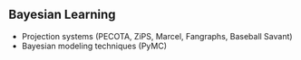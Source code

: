 ## Bayesian Learning

* Projection systems (PECOTA, ZiPS, Marcel, Fangraphs, Baseball Savant)
* Bayesian modeling techniques (PyMC)
